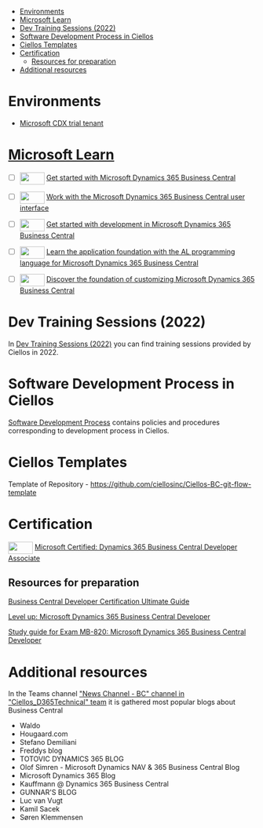 - [Environments](#environments)
- [Microsoft Learn](#microsoft-learn)
- [Dev Training Sessions (2022)](#dev-training-sessions-2022)
- [Software Development Process in Ciellos](#software-development-process-in-ciellos)
- [Ciellos Templates](#ciellos-templates)
- [Certification](#certification)
  - [Resources for preparation](#resources-for-preparation)
- [Additional resources](#additional-resources)


# Environments

- [Microsoft CDX trial tenant](https://dev.azure.com/ciellos-bc/Wiki/_wiki/wikis/main.wiki/158/Microsoft-CDX-trial-tenant)

# [Microsoft Learn](https://learn.microsoft.com/en-us/training/)

- [ ] <IMG width=50 height=25 style="vertical-align: middle" src="https://learn.microsoft.com/en-us/training/achievements/get-started-dynamics-365-business-central.svg"/> [Get started with Microsoft Dynamics 365 Business Central](https://learn.microsoft.com/en-us/training/paths/get-started-dynamics-365-business-central/)

- [ ] <IMG width=50 height=25 style="vertical-align: middle" src="https://learn.microsoft.com/en-us/training/achievements/work-with-user-interface-dynamics-365-business-central.svg"/> [Work with the Microsoft Dynamics 365 Business Central user interface](https://learn.microsoft.com/en-us/training/paths/work-with-user-interface-dynamics-365-business-central/)

- [ ] <IMG width=50 height=25 style="vertical-align: middle" src="https://learn.microsoft.com/en-us/training/achievements/development-get-started-business-central.svg"/> [Get started with development in Microsoft Dynamics 365 Business Central](https://learn.microsoft.com/en-us/training/paths/development-get-started-business-central/)

- [ ] <IMG width=50 height=25 style="vertical-align: middle" src="https://learn.microsoft.com/en-us/training/achievements/application-foundation-al-language.svg"/> [Learn the application foundation with the AL programming language for Microsoft Dynamics 365 Business Central](https://learn.microsoft.com/en-us/training/paths/application-foundation-al-language/)

- [ ] <IMG  width=50 height=25 style="vertical-align: middle" src="https://learn.microsoft.com/en-us/training/achievements/foundation-customize-business-central.svg"/> [Discover the foundation of customizing Microsoft Dynamics 365 Business Central](https://learn.microsoft.com/en-us/training/paths/foundation-customize-business-central/)

# Dev Training Sessions (2022)

In [Dev Training Sessions (2022)](https://dev.azure.com/ciellos-bc/Wiki/_wiki/wikis/main.wiki/208/Dev-Training-Sessions-(2022)) you can find training sessions provided by Ciellos in 2022.

# Software Development Process in Ciellos
[Software Development Process](https://dev.azure.com/ciellos-bc/Wiki/_wiki/wikis/main.wiki/184/Software-Development-Process) contains policies and procedures corresponding to development process in Ciellos. 

# Ciellos Templates

Template of Repository - https://github.com/ciellosinc/Ciellos-BC-git-flow-template

# Certification

<IMG   width=50 height=25 style="vertical-align: middle"  src="https://learn.microsoft.com/en-us/media/learn/certification/badges/microsoft-certified-associate-badge.svg"/> [Microsoft Certified: Dynamics 365 Business Central Developer Associate](https://learn.microsoft.com/en-us/credentials/certifications/d365-business-central-developer-associate/?wt.mc_id=certsustainedmkt_portfolioupdate_blog_wwl)

## Resources for preparation

[Business Central Developer Certification Ultimate Guide](https://businesscentralgeek.com/business-central-developer-certification-ultimate-guide)

[Level up: Microsoft Dynamics 365 Business Central Developer](https://learn.microsoft.com/en-us/collections/x3oebwroj38ozg?wt.mc_id=certsustainedmkt_portfolioupdate_blog_wwl)

[Study guide for Exam MB-820: Microsoft Dynamics 365 Business Central Developer](https://learn.microsoft.com/en-us/credentials/certifications/resources/study-guides/mb-820)

# Additional resources

In the Teams channel ["News Channel - BC" channel in "Ciellos_D365Technical" team](https://teams.microsoft.com/l/channel/19%3A8b6544637efa43bb908dace05ced7eb5%40thread.tacv2/News%20Channel%20-%20BC?groupId=32c0e385-9241-44f9-b249-4903742b220f&tenantId=46e85934-1fab-4533-a4ad-de92ce1fd81a) 
it is gathered most popular blogs about Business Central
- Waldo
- Hougaard.com
- Stefano Demiliani
- Freddys blog
- TOTOVIC DYNAMICS 365 BLOG
- Olof Simren - Microsoft Dynamics NAV & 365 Business Central Blog
- Microsoft Dynamics 365 Blog
- Kauffmann @ Dynamics 365 Business Central
- GUNNAR'S BLOG
- Luc van Vugt
- Kamil Sacek
- Søren Klemmensen


